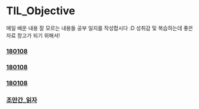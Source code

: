 # TIL_Objective

매일 배운 내용 잘 모르는 내용들 공부 일지를 작성합시다 :D
성취감 및 복습하는데 좋은 자료 창고가 되기 위해서!

### [180108](ReadMe/180108.md)

### [180108](ReadMe/180109.md)

### [180108](ReadMe/180110.md)

### [조만간_읽자](ReadMe/01_02_reading.md)